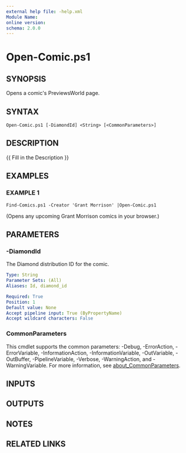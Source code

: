 ```yaml
---
external help file: -help.xml
Module Name:
online version:
schema: 2.0.0
---
```


# Open-Comic.ps1

## SYNOPSIS
Opens a comic's PreviewsWorld page.

## SYNTAX

```
Open-Comic.ps1 [-DiamondId] <String> [<CommonParameters>]
```

## DESCRIPTION
{{ Fill in the Description }}

## EXAMPLES

### EXAMPLE 1
```
Find-Comics.ps1 -Creator 'Grant Morrison' |Open-Comic.ps1
```

(Opens any upcoming Grant Morrison comics in your browser.)

## PARAMETERS

### -DiamondId
The Diamond distribution ID for the comic.

```yaml
Type: String
Parameter Sets: (All)
Aliases: Id, diamond_id

Required: True
Position: 1
Default value: None
Accept pipeline input: True (ByPropertyName)
Accept wildcard characters: False
```

### CommonParameters
This cmdlet supports the common parameters: -Debug, -ErrorAction, -ErrorVariable, -InformationAction, -InformationVariable, -OutVariable, -OutBuffer, -PipelineVariable, -Verbose, -WarningAction, and -WarningVariable. For more information, see [about_CommonParameters](http://go.microsoft.com/fwlink/?LinkID=113216).

## INPUTS

## OUTPUTS

## NOTES

## RELATED LINKS
